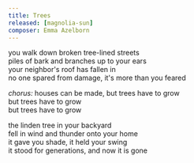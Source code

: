 ```yaml
---
title: Trees
released: [magnolia-sun]
composer: Emma Azelborn
---
```


you walk down broken tree-lined streets  
piles of bark and branches up to your ears  
your neighbor's roof has fallen in  
no one spared from damage, it's more than you feared  

_chorus:_
houses can be made, but trees have to grow  
but trees have to grow  
but trees have to grow  

the linden tree in your backyard  
fell in wind and thunder onto your home  
it gave you shade, it held your swing  
it stood for generations, and now it is gone  